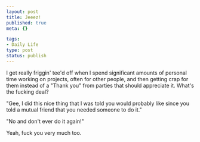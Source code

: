 ```yaml
--- 
layout: post
title: Jeeez!
published: true
meta: {}

tags: 
- Daily Life
type: post
status: publish
---
```

I get really friggin' tee'd off when I spend significant amounts of personal time working on projects, often for other people, and then getting crap for them instead of a "Thank you" from parties that should appreciate it. What's the fucking deal?

"Gee, I did this nice thing that I was told you would probably like since you told a mutual friend that you needed someone to do it."

"No and don't ever do it again!"

Yeah, fuck you very much too.
